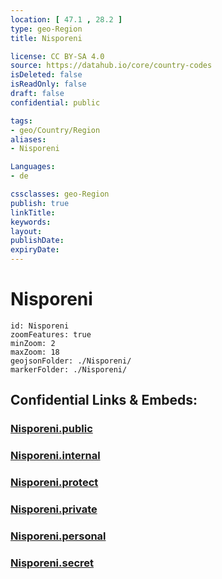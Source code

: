 ```yaml
---
location: [ 47.1 , 28.2 ] 
type: geo-Region
title: Nisporeni

license: CC BY-SA 4.0
source: https://datahub.io/core/country-codes
isDeleted: false
isReadOnly: false
draft: false
confidential: public

tags:
- geo/Country/Region
aliases:
- Nisporeni

Languages:
- de

cssclasses: geo-Region
publish: true
linkTitle: 
keywords: 
layout: 
publishDate: 
expiryDate: 
---
```


# Nisporeni

```leaflet
id: Nisporeni
zoomFeatures: true 
minZoom: 2 
maxZoom: 18
geojsonFolder: ./Nisporeni/
markerFolder: ./Nisporeni/
```


## Confidential Links & Embeds: 

### [Nisporeni.public](/_public/\Earth\Continent\Europe\Europe~East\Moldova\Districts~MoldovaNisporeni.public.md) 

### [Nisporeni.internal](/_internal/\Earth\Continent\Europe\Europe~East\Moldova\Districts~MoldovaNisporeni.internal.md) 

### [Nisporeni.protect](/_protect/\Earth\Continent\Europe\Europe~East\Moldova\Districts~MoldovaNisporeni.protect.md) 

### [Nisporeni.private](/_private/\Earth\Continent\Europe\Europe~East\Moldova\Districts~MoldovaNisporeni.private.md) 

### [Nisporeni.personal](/_personal/\Earth\Continent\Europe\Europe~East\Moldova\Districts~MoldovaNisporeni.personal.md) 

### [Nisporeni.secret](/_secret/\Earth\Continent\Europe\Europe~East\Moldova\Districts~MoldovaNisporeni.secret.md)

